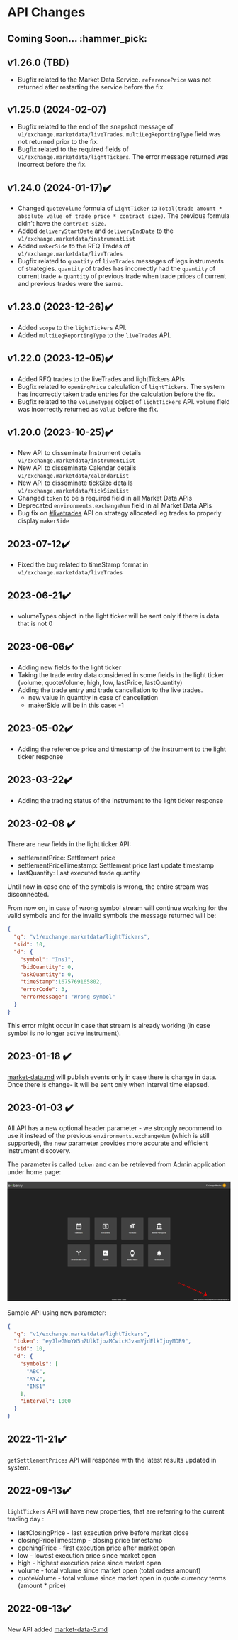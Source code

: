 # API Changes

## Coming Soon...  :hammer\_pick:

## v1.26.0 (TBD)️

* Bugfix related to the Market Data Service. `referencePrice` was not returned after restarting the service before the fix.

## v1.25.0 (2024-02-07)️

* Bugfix related to the end of the snapshot message of `v1/exchange.marketdata/liveTrades`. `multiLegReportingType` field was not returned prior to the fix.
* Bugfix related to the required fields of `v1/exchange.marketdata/lightTickers`. The error message returned was incorrect before the fix.

## v1.24.0 (2024-01-17)✔️

* Changed `quoteVolume` formula of `LightTicker` to `Total(trade amount * absolute value of trade price * contract size)`. The previous formula didn’t have the `contract size`.
* Added `deliveryStartDate` and `deliveryEndDate` to the `v1/exchange.marketdata/instrumentList`
* Added `makerSide` to the RFQ Trades of `v1/exchange.marketdata/liveTrades`
* Bugfix related to `quantity` of `liveTrades` messages of legs instruments of strategies. `quantity` of trades has incorrectly had the `quantity` of current trade + `quantity` of previous trade when trade prices of current and previous trades were the same.

## v1.23.0 (2023-12-26)️✔️

* Added `scope` to the `lightTickers` API.
* Added `multiLegReportingType` to the `liveTrades` API.

## v1.22.0 (2023-12-05)️✔️

* Added RFQ trades to the liveTrades and lightTickers APIs
* Bugfix related to ​​`openingPrice` calculation of `lightTickers`. The system has incorrectly taken trade entries for the calculation before the fix.
* Bugfix related to the `volumeTypes` object of `lightTickers` API. `volume` field was incorrectly returned as `value` before the fix.

## v1.20.0 (2023-10-25)✔️

* New API to disseminate Instrument details `v1/exchange.marketdata/instrumentList`
* New API to disseminate Calendar details `v1/exchange.marketdata/calendarList`
* New API to disseminate tickSize details `v1/exchange.marketdata/tickSizeList`
* Changed `token` to be a required field in all Market Data APIs
* Deprecated `environments.exchangeNum` field in all Market Data APIs
* Bug fix on  [#livetrades](../market-data-apis/market-data/market-data-2.md#livetrades "mention") API on strategy allocated leg trades to properly display `makerSide`

## 2023-07-12✔️

* Fixed the bug related to timeStamp format in `v1/exchange.marketdata/liveTrades`

## 2023-06-21✔️

* volumeTypes object in the light ticker will be sent only if there is data that is not 0&#x20;

## 2023-06-06✔️

* Adding new fields to the light ticker
* Taking the trade entry data considered in some fields in the light ticker (volume, quoteVolume, high, low, lastPrice, lastQuantity)
* Adding the trade entry and trade cancellation to the live trades.
  * new value in quantity in case of cancellation
  * makerSide will be in this case: -1

## 2023-05-02✔️

* Adding the reference price and timestamp of the instrument to the light ticker response

## 2023-03-22✔️

* Adding the trading status of the instrument to the light ticker response

## 2023-02-08  ✔️

There are new fields in the light ticker API:

* settlementPrice: Settlement price
* settlementPriceTimestamp: Settlement price last update timestamp
* lastQuantity: Last executed trade quantity



Until now in case one of the symbols is wrong, the entire stream was disconnected.

From now on, in case of wrong symbol stream will continue working for the valid symbols and for the invalid symbols the message returned will be:

```json
{
  "q": "v1/exchange.marketdata/lightTickers",
  "sid": 10,
  "d": {
    "symbol": "Ins1",
    "bidQuantity": 0,
    "askQuantity": 0,
    "timeStamp":1675769165802,
    "errorCode": 3,
    "errorMessage": "Wrong symbol" 
  }
}
```

This error might occur in case that stream is already working (in case symbol is no longer active instrument).

## 2023-01-18  ✔️

[market-data.md](../market-data-apis/market-data/market-data.md "mention") will publish events only in case there is change in data. Once there is change- it will be sent only when interval time elapsed.

## 2023-01-03  ✔️

All API has a new optional header parameter - we strongly recommend to use it instead of the previous `environments.exchangeNum`  (which is still supported), the new parameter provides more accurate and efficient instrument discovery.&#x20;

The parameter is called `token` and can be retrieved from Admin application under home page:

<img src="../.gitbook/assets/image (3) (2).png" alt="" data-size="original">  &#x20;



Sample API using new parameter:

```json
{
  "q": "v1/exchange.marketdata/lightTickers",
  "token": "eyJleGNoYW5nZUlkIjozMCwicHJvamVjdElkIjoyMDB9",
  "sid": 10,
  "d": {
    "symbols": [
      "ABC",
      "XYZ",
      "INS1"
    ],
    "interval": 1000
  }
}
```

## 2022-**11**-21✔️

`getSettlementPrices` API  will response with the latest results updated in system. &#x20;

## 2022-09-13✔️

`lightTickers` API will have new properties, that are referring to the current trading day :

* lastClosingPrice - last execution prive before market close&#x20;
* closingPriceTimestamp - closing price timestamp
* openingPrice - first execution price after market open&#x20;
* low - lowest execution price since market open&#x20;
* high -  highest execution price since market open
* volume - total volume since market open (total orders amount)&#x20;
* quoteVolume -  total volume since market open in quote currency terms (amount \* price)&#x20;



## 2022-09-13✔️

New API added [market-data-3.md](../market-data-apis/market-data/market-data-3.md "mention")

##
